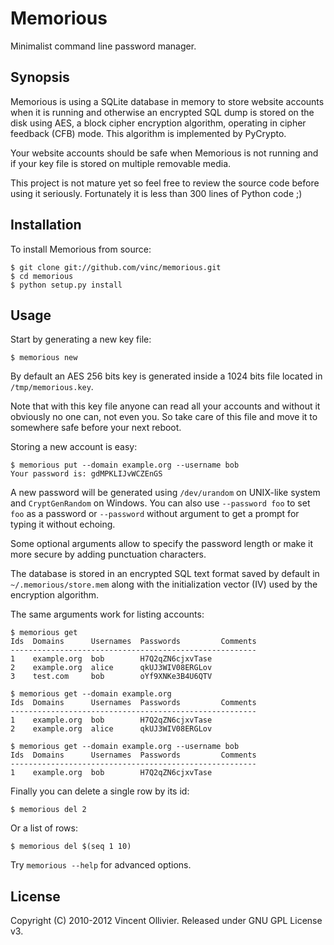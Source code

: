 Memorious
=========

Minimalist command line password manager.


Synopsis
--------

Memorious is using a SQLite database in memory to store website accounts 
when it is running and otherwise an encrypted SQL dump is stored on the disk
using AES, a block cipher encryption algorithm, operating in cipher feedback
(CFB) mode. This algorithm is implemented by PyCrypto.

Your website accounts should be safe when Memorious is not running and if your
key file is stored on multiple removable media.

This project is not mature yet so feel free to review the source code before
using it seriously. Fortunately it is less than 300 lines of Python code ;)


Installation
------------

To install Memorious from source:

    $ git clone git://github.com/vinc/memorious.git
    $ cd memorious
    $ python setup.py install


Usage
-----

Start by generating a new key file:

    $ memorious new

By default an AES 256 bits key is generated inside a 1024 bits file
located in `/tmp/memorious.key`.

Note that with this key file anyone can read all your accounts and without
it obviously no one can, not even you. So take care of this file and move
it to somewhere safe before your next reboot.


Storing a new account is easy:

    $ memorious put --domain example.org --username bob               
    Your password is: gdMPKLIJvWCZEnGS

A new password will be generated using `/dev/urandom` on UNIX-like system
and `CryptGenRandom` on Windows. You can also use `--password foo` to set
`foo` as a password or `--password` without argument to get a prompt for
typing it without echoing.

Some optional arguments allow to specify the password length or make it
more secure by adding punctuation characters.

The database is stored in an encrypted SQL text format saved by default in
`~/.memorious/store.mem` along with the initialization vector (IV) used by
the encryption algorithm.


The same arguments work for listing accounts:

    $ memorious get               
    Ids  Domains      Usernames  Passwords         Comments       
    -------------------------------------------------------
    1    example.org  bob        H7Q2qZN6cjxvTase         
    2    example.org  alice      qkUJ3WIV08ERGLov         
    3    test.com     bob        oYf9XNKe3B4U6QTV

    $ memorious get --domain example.org               
    Ids  Domains      Usernames  Passwords         Comments       
    -------------------------------------------------------
    1    example.org  bob        H7Q2qZN6cjxvTase         
    2    example.org  alice      qkUJ3WIV08ERGLov         

    $ memorious get --domain example.org --username bob  
    Ids  Domains      Usernames  Passwords         Comments       
    -------------------------------------------------------
    1    example.org  bob        H7Q2qZN6cjxvTase         


Finally you can delete a single row by its id:

    $ memorious del 2

Or a list of rows:

    $ memorious del $(seq 1 10)


Try `memorious --help` for advanced options.


License
-------

Copyright (C) 2010-2012 Vincent Ollivier. Released under GNU GPL License v3.
